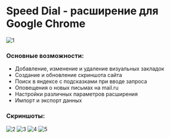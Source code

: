 # Speed Dial - расширение для Google Chrome
![1](https://user-images.githubusercontent.com/95852837/189526817-557dfa45-0adb-4860-a26d-a94a403e01d9.png)
### Основные возможности:
* Добавление, изменение и удаление визуальных закладок
* Создание и обновление скриншота сайта
* Поиск в яндексе с подсказками при вводе запроса
* Оповещения о новых письмах на mail.ru
* Настройки различных параметров расширения
* Импорт и экспорт данных
### Скриншоты:
![2](https://user-images.githubusercontent.com/95852837/189526821-73dbed48-f8ee-40fd-8f0c-7d6a898f3658.png)
![3](https://user-images.githubusercontent.com/95852837/189526829-1487e018-61c2-455f-9b8c-339d1300e1c0.png)
![4](https://user-images.githubusercontent.com/95852837/189527542-91425336-6eac-4055-bd04-4516fc94ffe1.png)
![5](https://user-images.githubusercontent.com/95852837/189526836-53e8cd82-ec8a-4aa2-ba0b-d12d567c4849.png)
